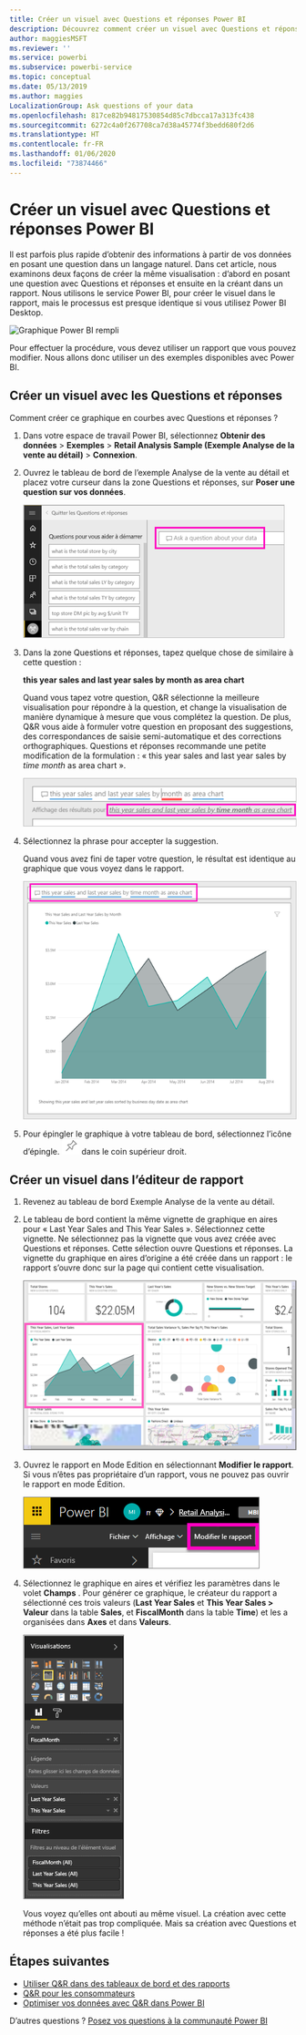 ```yaml
---
title: Créer un visuel avec Questions et réponses Power BI
description: Découvrez comment créer un visuel avec Questions et réponses dans le service Power BI en utilisant l’exemple Analyse de la vente au détail
author: maggiesMSFT
ms.reviewer: ''
ms.service: powerbi
ms.subservice: powerbi-service
ms.topic: conceptual
ms.date: 05/13/2019
ms.author: maggies
LocalizationGroup: Ask questions of your data
ms.openlocfilehash: 817ce82b94817530854d85c7dbcca17a313fc438
ms.sourcegitcommit: 6272c4a0f267708ca7d38a45774f3bedd680f2d6
ms.translationtype: HT
ms.contentlocale: fr-FR
ms.lasthandoff: 01/06/2020
ms.locfileid: "73874466"
---
```

# <a name="create-a-visual-with-power-bi-qa"></a>Créer un visuel avec Questions et réponses Power BI

Il est parfois plus rapide d’obtenir des informations à partir de vos données en posant une question dans un langage naturel.  Dans cet article, nous examinons deux façons de créer la même visualisation : d’abord en posant une question avec Questions et réponses et ensuite en la créant dans un rapport. Nous utilisons le service Power BI, pour créer le visuel dans le rapport, mais le processus est presque identique si vous utilisez Power BI Desktop.

![Graphique Power BI rempli](media/power-bi-visualization-introduction-to-q-and-a/power-bi-qna-create-visual.png)

Pour effectuer la procédure, vous devez utiliser un rapport que vous pouvez modifier. Nous allons donc utiliser un des exemples disponibles avec Power BI.

## <a name="create-a-visual-with-qa"></a>Créer un visuel avec les Questions et réponses

Comment créer ce graphique en courbes avec Questions et réponses ?

1. Dans votre espace de travail Power BI, sélectionnez **Obtenir des données** \> **Exemples** \> **Retail Analysis Sample (Exemple Analyse de la vente au détail)**  > **Connexion**.

1. Ouvrez le tableau de bord de l’exemple Analyse de la vente au détail et placez votre curseur dans la zone Questions et réponses, sur **Poser une question sur vos données**.

    ![Placer le curseur dans la zone Questions et réponses](media/power-bi-visualization-introduction-to-q-and-a/power-bi-qna-cursor-in-qna-box.png)

2. Dans la zone Questions et réponses, tapez quelque chose de similaire à cette question :
   
    **this year sales and last year sales by month as area chart**
   
    Quand vous tapez votre question, Q&R sélectionne la meilleure visualisation pour répondre à la question, et change la visualisation de manière dynamique à mesure que vous complétez la question. De plus, Q&R vous aide à formuler votre question en proposant des suggestions, des correspondances de saisie semi-automatique et des corrections orthographiques. Questions et réponses recommande une petite modification de la formulation : « this year sales and last year sales by *time month* as area chart ».  

    ![Formulation corrigée par Questions et réponses](media/power-bi-visualization-introduction-to-q-and-a/power-bi-qna-corrected-create-filled-chart.png)

4. Sélectionnez la phrase pour accepter la suggestion. 
   
   Quand vous avez fini de taper votre question, le résultat est identique au graphique que vous voyez dans le rapport.
   
   ![Graphique en aires rempli par Questions et réponses](media/power-bi-visualization-introduction-to-q-and-a/power-bi-qna-create-filled-chart.png)

4. Pour épingler le graphique à votre tableau de bord, sélectionnez l’icône d’épingle. ![Icône Épingler](media/power-bi-visualization-introduction-to-q-and-a/pinnooutline.png) dans le coin supérieur droit.

## <a name="create-a-visual-in-the-report-editor"></a>Créer un visuel dans l’éditeur de rapport

1. Revenez au tableau de bord Exemple Analyse de la vente au détail.
   
2. Le tableau de bord contient la même vignette de graphique en aires pour « Last Year Sales and This Year Sales ».  Sélectionnez cette vignette. Ne sélectionnez pas la vignette que vous avez créée avec Questions et réponses. Cette sélection ouvre Questions et réponses. La vignette du graphique en aires d’origine a été créée dans un rapport : le rapport s’ouvre donc sur la page qui contient cette visualisation.

    ![Tableau de bord Exemple Analyse de la vente au détail](media/power-bi-visualization-introduction-to-q-and-a/power-bi-dashboard.png)

1. Ouvrez le rapport en Mode Edition en sélectionnant **Modifier le rapport**.  Si vous n’êtes pas propriétaire d’un rapport, vous ne pouvez pas ouvrir le rapport en mode Édition.
   
    ![Bouton Modifier le rapport](media/power-bi-visualization-introduction-to-q-and-a/power-bi-edit-report.png)
4. Sélectionnez le graphique en aires et vérifiez les paramètres dans le volet **Champs** .  Pour générer ce graphique, le créateur du rapport a sélectionné ces trois valeurs (**Last Year Sales** et **This Year Sales > Valeur** dans la table **Sales**, et **FiscalMonth** dans la table **Time**) et les a organisées dans **Axes** et dans **Valeurs**.
   
    ![volet Visualisations](media/power-bi-visualization-introduction-to-q-and-a/gnatutorial_3-new.png)

    Vous voyez qu’elles ont abouti au même visuel. La création avec cette méthode n’était pas trop compliquée. Mais sa création avec Questions et réponses a été plus facile !

## <a name="next-steps"></a>Étapes suivantes

- [Utiliser Q&R dans des tableaux de bord et des rapports](power-bi-tutorial-q-and-a.md)  
- [Q&R pour les consommateurs](consumer/end-user-q-and-a.md)
- [Optimiser vos données avec Q&R dans Power BI](service-prepare-data-for-q-and-a.md)

D’autres questions ? [Posez vos questions à la communauté Power BI](https://community.powerbi.com/)

